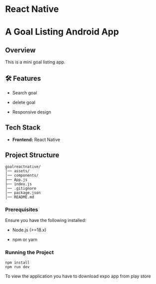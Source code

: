 # React Native

#  A Goal Listing Android App

## Overview

This is a mini goal listing app.

## 🛠 Features

-  Search goal
    
-  delete  goal
    
-   Responsive design 
    
## Tech Stack

-   **Frontend:** React Native
    
##  Project Structure

```
goalreactnative/
│── assets/
│── components/
├── App.js
├── index.js
│── .gitignore
│── package.json
│── README.md
```


### Prerequisites

Ensure you have the following installed:

-   Node.js (>=18.x)
    
-   npm or yarn
    
### Running the Project

```
npm install
npm run dev
```

To view the application you have to download expo app from play store

